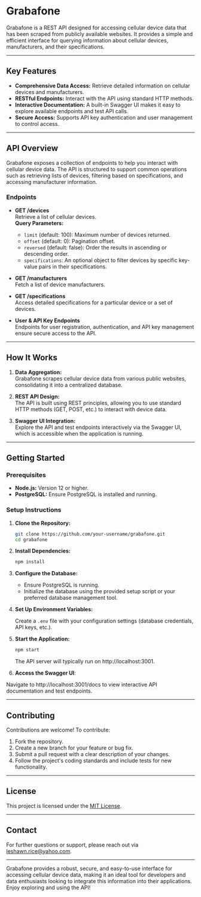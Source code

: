 # Grabafone

Grabafone is a REST API designed for accessing cellular device data that has been scraped from publicly available websites. It provides a simple and efficient interface for querying information about cellular devices, manufacturers, and their specifications.

---

## Key Features

- **Comprehensive Data Access:** Retrieve detailed information on cellular devices and manufacturers.
- **RESTful Endpoints:** Interact with the API using standard HTTP methods.
- **Interactive Documentation:** A built-in Swagger UI makes it easy to explore available endpoints and test API calls.
- **Secure Access:** Supports API key authentication and user management to control access.

---

## API Overview

Grabafone exposes a collection of endpoints to help you interact with cellular device data. The API is structured to support common operations such as retrieving lists of devices, filtering based on specifications, and accessing manufacturer information.

### Endpoints

- **GET /devices**  
  Retrieve a list of cellular devices.  
  **Query Parameters:**  
  - `limit` (default: 100): Maximum number of devices returned.
  - `offset` (default: 0): Pagination offset.
  - `reversed` (default: false): Order the results in ascending or descending order.
  - `specifications`: An optional object to filter devices by specific key-value pairs in their specifications.

- **GET /manufacturers**  
  Fetch a list of device manufacturers.

- **GET /specifications**  
  Access detailed specifications for a particular device or a set of devices.

- **User & API Key Endpoints**  
  Endpoints for user registration, authentication, and API key management ensure secure access to the API.

---

## How It Works

1. **Data Aggregation:**  
   Grabafone scrapes cellular device data from various public websites, consolidating it into a centralized database.

2. **REST API Design:**  
   The API is built using REST principles, allowing you to use standard HTTP methods (GET, POST, etc.) to interact with device data.

3. **Swagger UI Integration:**  
   Explore the API and test endpoints interactively via the Swagger UI, which is accessible when the application is running.

---

## Getting Started

### Prerequisites

- **Node.js:** Version 12 or higher.
- **PostgreSQL:** Ensure PostgreSQL is installed and running.

### Setup Instructions

1. **Clone the Repository:**

   ```bash
   git clone https://github.com/your-username/grabafone.git
   cd grabafone
   ```

2. **Install Dependencies:**

    ```bash
    npm install
    ```

3. **Configure the Database:**
    - Ensure PostgreSQL is running.
    - Initialize the database using the provided setup script or your preferred database management tool.

4. **Set Up Environment Variables:**

    Create a `.env` file with your configuration settings (database credentials, API keys, etc.).

5. **Start the Application:**

    ```bash
    npm start
    ```
    The API server will typically run on http://localhost:3001.

6. **Access the Swagger UI**:

Navigate to http://localhost:3001/docs to view interactive API documentation and test endpoints.

---

## Contributing
Contributions are welcome! To contribute:

1. Fork the repository.
2. Create a new branch for your feature or bug fix.
3. Submit a pull request with a clear description of your changes.
4. Follow the project's coding standards and include tests for new functionality.

---

## License
This project is licensed under the [MIT License](LICENSE).

---

## Contact
For further questions or support, please reach out via leshawn.rice@yahoo.com.

---

Grabafone provides a robust, secure, and easy-to-use interface for accessing cellular device data, making it an ideal tool for developers and data enthusiasts looking to integrate this information into their applications. Enjoy exploring and using the API!